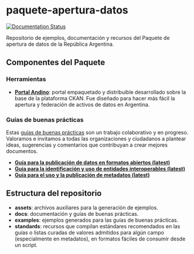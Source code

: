 # paquete-apertura-datos

[![Documentation Status](http://readthedocs.org/projects/paquete-apertura-datos/badge/?version=latest)](http://paquete-apertura-datos.readthedocs.org/es/latest/?badge=latest)

Repositorio de ejemplos, documentación y recursos del Paquete de apertura de datos de la República Argentina.

## Componentes del Paquete

### Herramientas

* **[Portal Andino](https://github.com/datosgobar/portal-andino)**: portal empaquetado y distribuible desarrollado sobre la base de la plataforma CKAN. Fue diseñado para hacer más fácil la apertura y federación de activos de datos en Argentina.

### Guías de buenas prácticas

Estas [guías de buenas prácticas](http://paquete-apertura-datos.readthedocs.io/es/latest) son un trabajo colaborativo y en progreso. Valoramos e invitamos a todas las organizaciones y ciudadanos a plantear ideas, sugerencias y comentarios que contribuyan a crear mejores documentos.

* **[Guía para la publicación de datos en formatos abiertos (latest)](http://paquete-apertura-datos.readthedocs.io/es/latest/guia_abiertos.html)**
* **[Guia para la identificación y uso de entidades interoperables (latest)](http://paquete-apertura-datos.readthedocs.io/es/latest/guia_interoperables.html)**
* **[Guía para el uso y la publicación de metadatos (latest)](http://paquete-apertura-datos.readthedocs.io/es/latest/guia_metadatos.html)**

## Estructura del repositorio

* **assets**: archivos auxiliares para la generación de ejemplos.
* **docs**: documentación y guías de buenas prácticas.
* **examples**: ejemplos generados para las guías de buenas prácticas.
* **standards**: recursos que compilan estándares recomendados en las guías o listas curadas de valores admitidos para algún campo (especialmente en metadatos), en formatos fáciles de consumir desde un script.




